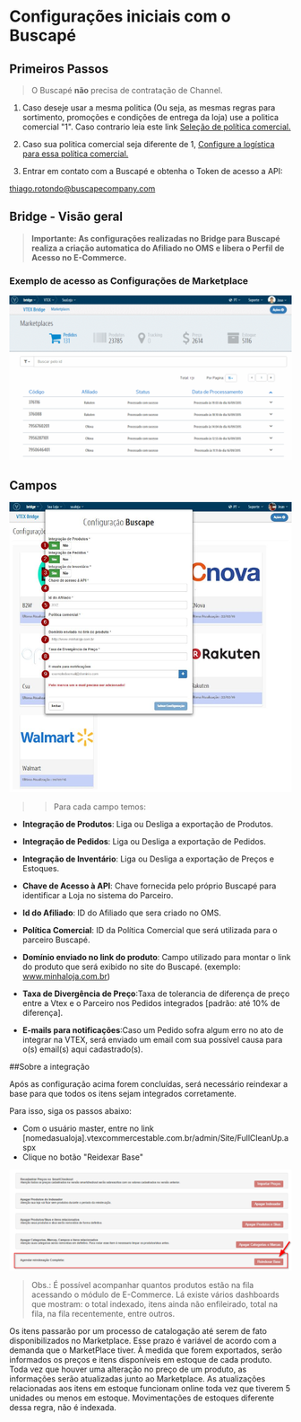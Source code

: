 # Configurações iniciais com o Buscapé

## Primeiros Passos

> O Buscapé **não** precisa de contratação de Channel.

1. Caso deseje usar a mesma politica (Ou seja, as mesmas regras para sortimento, promoções e condições de entrega da loja) use a politica comercial "1".
Caso contrario leia este link [Seleção de política comercial.](http://help.vtex.com/hc/pt-br/articles/214166227)

2. Caso sua politica comercial seja diferente de 1, [Configure a logística para essa política comercial.](http://help.vtex.com/hc/pt-br/articles/214166667-Atualiza%C3%A7%C3%A3o-de-estoque)

3. Entrar em contato com a Buscapé e obtenha o Token de acesso a API:

 thiago.rotondo@buscapecompany.com

## Bridge - Visão geral


>**Importante: As configurações realizadas no Bridge para Buscapé realiza a criação automatica do Afiliado no OMS e libera o Perfil de Acesso no E-Commerce.**

### Exemplo de acesso as Configurações de Marketplace

![Config Buscapé](V_config_buscape.gif)

## Campos

![Campos B2W](buscape.png)

>>Para cada campo temos:

* **Integração de Produtos**: Liga ou Desliga a exportação de Produtos.

* **Integração de Pedidos**: Liga ou Desliga a exportação de Pedidos.

* **Integração de Inventário**: Liga ou Desliga a exportação de Preços e Estoques.

* **Chave de Acesso à API**: Chave fornecida pelo próprio Buscapé para identificar a Loja no sistema do Parceiro.

* **Id do Afiliado**: ID do Afiliado que sera criado no OMS.

* **Política Comercial**: ID da Política Comercial que será utilizada para o parceiro Buscapé.

* **Domínio enviado no link do produto**: Campo utilizado para montar o link do produto que será exibido no site do Buscapé.
(exemplo: www.minhaloja.com.br)

* **Taxa de Divergência de Preço**:Taxa de tolerancia de diferença de preço entre a Vtex e o Parceiro nos Pedidos integrados [padrão: até 10% de diferença].

* **E-mails para notificações**:Caso um Pedido sofra algum erro no ato de integrar na VTEX, será enviado um email com sua possível causa para o(s) email(s) aqui cadastrado(s).

##Sobre a integração

Após as configuração acima forem concluídas, será necessário reindexar a base para que todos os itens sejam integrados corretamente.

Para isso, siga os passos abaixo:

* Com o usuário master, entre no link [nomedasualoja].vtexcommercestable.com.br/admin/Site/FullCleanUp.aspx
* Clique no botão "Reidexar Base"


![Campos Cnova](reindexacao.png)

> Obs.: É possível acompanhar quantos produtos estão na fila acessando o módulo de E-Commerce. Lá existe vários dashboards que mostram: o total indexado, itens ainda não enfileirado, total na fila, na fila recentemente, entre outros.


Os itens passarão por um processo de catalogação até serem de fato disponibilizados no Marketplace. Esse prazo é variável de acordo com a demanda que o MarketPlace tiver. À medida que forem exportados, serão informados os preços e itens disponíveis em estoque de cada produto. Toda vez que houver uma alteração no preço de um produto, as informações serão atualizadas junto ao Marketplace. As atualizações relacionadas aos itens em estoque funcionam online toda vez que tiverem 5 unidades ou menos em estoque. Movimentações de estoques diferente dessa regra, não é indexada.
